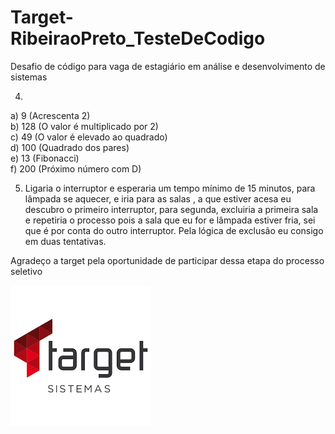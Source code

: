 # Target-RibeiraoPreto_TesteDeCodigo
Desafio de código para vaga de estagiário em análise e desenvolvimento de sistemas


4)  
a) 9 (Acrescenta 2)    
b) 128 (O valor é multiplicado por 2)      
c) 49 (O valor é elevado ao quadrado)     
d) 100 (Quadrado dos pares)     
e) 13 (Fibonacci)     
f) 200 (Próximo número com D)     

5) Ligaria o interruptor e esperaria um tempo mínimo de 15 minutos, para lâmpada se aquecer, e iria para as salas , a que estiver acesa eu descubro o primeiro interruptor, para segunda, excluiria a primeira sala e repetiria o processo pois a sala que eu for e lâmpada estiver fria, sei que é por conta do outro interruptor. Pela lógica de exclusão eu consigo em duas tentativas. 

Agradeço a target pela oportunidade de participar dessa etapa do processo seletivo

![Banner Target](https://github.com/Whoefa/Target-RibeiraoPreto_TesteDeCodigo/blob/main/targetBanner.png)
